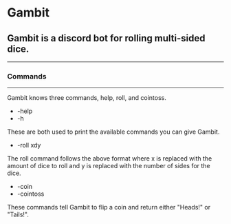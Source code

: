 # Gambit
Gambit is a discord bot for rolling multi-sided dice.
---
---

### Commands
---


Gambit knows three commands, help, roll, and cointoss.
- -help
- -h

These are both used to print the available commands you can give Gambit.

- -roll xdy

The roll command follows the above format where x is replaced with the amount of dice to roll and y is replaced with the number of sides for the dice.

- -coin
- -cointoss

These commands tell Gambit to flip a coin and return either "Heads!" or "Tails!".

